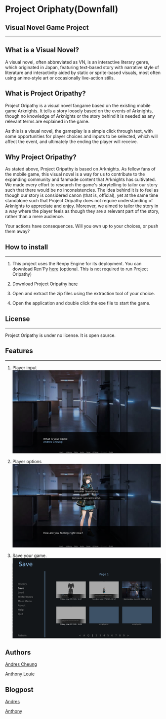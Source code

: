 # Project Oriphaty(Downfall)


## Visual Novel Game Project
---

## What is a Visual Novel?
A visual novel, often abbreviated as VN, is an interactive literary genre, which originated in Japan, featuring text-based story with narrative style of literature and interactivity aided by static or sprite-based visuals, most often using anime-style art or occasionally live-action stills.

## What is Project Oripathy?
Project Oripathy is a visual novel fangame based on the existing mobile game Arknights. It tells a story loosely based on the events of Arknights, though no knowledge of Arknights or the story behind it is needed as any relevant terms are explained in the game.

As this is a visual novel, the gameplay is a simple click through text, with some opportunities for player choices and inputs to be selected, which will affect the event, and ultimately the ending the player will receive.

## Why Project Oripathy?
As stated above, Project Oripathy is based on Arknights. As fellow fans of the mobile game, this visual novel is a way for us to contribute to the expanding community and fanmade content that Arknights has cultivated. We made every effort to research the game's storytelling to tailor our story such that there would be no inconsistencies. The idea behind it is to feel as though our story is considered canon (that is, official), yet at the same time standalone such that Project Oripathy does not require understanding of Arknights to appreciate and enjoy. Moreover, we aimed to tailor the story in a way where the player feels as though they are a relevant part of the story, rather than a mere audience.

Your actions have consequences. Will you own up to your choices, or push them away?

## How to install
---
1. This project uses the Renpy Engine for its deployment. You can download Ren'Py [here](https://www.renpy.org/) (optional. This is not required to run Project Oripathy)

2. Download Project Oripathy [here](https://drive.google.com/drive/folders/1UOehpLIlxrk7OsFbirRcM1FGISGj-h_J?usp=sharing)

3. Open and extract the zip files using the extraction tool of your choice.

4. Open the application and double click the exe file to start the game.

## License
---
Project Oripathy is under no license. It is open source.


## Features
---
1. Player input
![Player input](https://github.com/ACholberton/Project-Oriphathy/blob/master/game/images/Player%20input%20option.png)


2. Player options
![Player options](https://github.com/ACholberton/Project-Oriphathy/blob/master/game/images/Player%20options.png)


3. Save your game.
![save the game](https://github.com/ACholberton/Project-Oriphathy/blob/master/game/images/Save%20menu.png)


## Authors
[Andres Cheung](https://www.linkedin.com/in/andres-cheung-768802146/)

[Anthony Louie](https://www.linkedin.com/in/anthony-louie-903480192/)


## Blogpost

[Andres](https://howtols.blogspot.com/2020/06/project-oriphaty-project-oriphaty-is.html)

[Anthony](https://alouievmd180.wordpress.com/2020/06/24/project-oripathy-closing-thoughts-and-the-future/)
